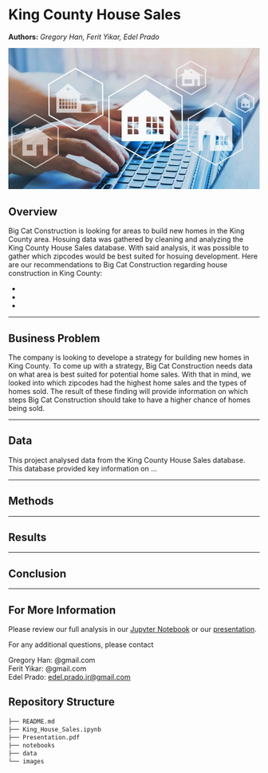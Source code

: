 # **King County House Sales**

**Authors:** _Gregory Han, Ferit Yikar, Edel Prado_

![House_Data](images\housing_predictions.jpg)

## Overview
Big Cat Construction is looking for areas to build new homes in the King County area. Hosuing data was gathered by cleaning and analyzing the King County House Sales database. With said analysis, it was possible to gather which zipcodes would be best suited for hosuing development. Here are our recommendations to Big Cat Construction regarding house construction in King County:

*
*
*
***
## Business Problem
The company is looking to develope a strategy for building new homes in King County. To come up with a strategy, Big Cat Construction needs data on what area is best suited for potential home sales. With that in mind, we looked into which zipcodes had the highest home sales and the types of homes sold. The result of these finding will provide information on which steps Big Cat Construction should take to have a higher chance of homes being sold.
***
## Data
This project analysed data from the  King County House Sales database. This database provided key information on ...

***
## Methods

***
## Results

***
## Conclusion

***
## For More Information
Please review our full analysis in our [Jupyter Notebook](./King_House_Sales.ipynb) or our [presentation]().

For any additional questions, please contact

Gregory Han: @gmail.com <br />
Ferit Yikar: @gmail.com <br />
Edel Prado: edel.prado.jr@gmail.com <br />


## Repository Structure

```
├── README.md                           
├── King_House_Sales.ipynb   
├── Presentation.pdf 
├── notebooks  
├── data                                
└── images 
```
